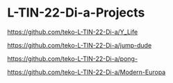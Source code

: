 # L-TIN-22-Di-a-Projects

https://github.com/teko-L-TIN-22-Di-a/Y_Life

https://github.com/teko-L-TIN-22-Di-a/jump-dude

https://github.com/teko-L-TIN-22-Di-a/pong-

https://github.com/teko-L-TIN-22-Di-a/Modern-Europa

